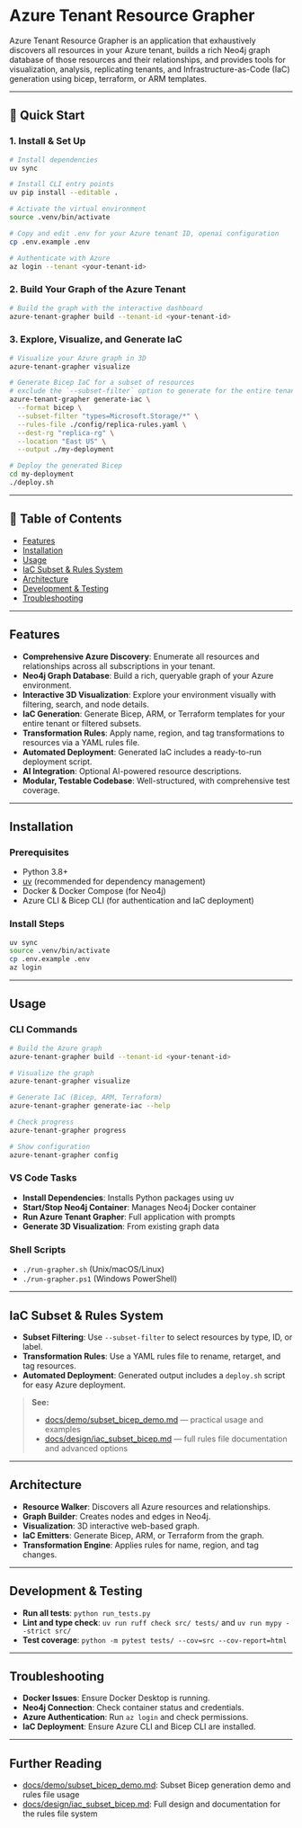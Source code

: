 # Azure Tenant Resource Grapher

Azure Tenant Resource Grapher is an application that exhaustively discovers all resources in your Azure tenant, builds a rich Neo4j graph database of those resources and their relationships, and provides tools for visualization, analysis, replicating tenants, and Infrastructure-as-Code (IaC) generation using bicep, terraform, or ARM templates.

---

## 🚀 Quick Start

### 1. Install & Set Up

```bash
# Install dependencies
uv sync

# Install CLI entry points
uv pip install --editable .

# Activate the virtual environment
source .venv/bin/activate

# Copy and edit .env for your Azure tenant ID, openai configuration
cp .env.example .env

# Authenticate with Azure
az login --tenant <your-tenant-id>
```

### 2. Build Your Graph of the Azure Tenant

```bash
# Build the graph with the interactive dashboard
azure-tenant-grapher build --tenant-id <your-tenant-id>
```

### 3. Explore, Visualize, and Generate IaC

```bash
# Visualize your Azure graph in 3D
azure-tenant-grapher visualize

# Generate Bicep IaC for a subset of resources
# exclude the `--subset-filter` option to generate for the entire tenant
azure-tenant-grapher generate-iac \
  --format bicep \
  --subset-filter "types=Microsoft.Storage/*" \
  --rules-file ./config/replica-rules.yaml \
  --dest-rg "replica-rg" \
  --location "East US" \
  --output ./my-deployment

# Deploy the generated Bicep
cd my-deployment
./deploy.sh
```

---

## 📖 Table of Contents

- [Features](#features)
- [Installation](#installation)
- [Usage](#usage)
- [IaC Subset & Rules System](#iac-subset--rules-system)
- [Architecture](#architecture)
- [Development & Testing](#development--testing)
- [Troubleshooting](#troubleshooting)

---

## Features

- **Comprehensive Azure Discovery**: Enumerate all resources and relationships across all subscriptions in your tenant.
- **Neo4j Graph Database**: Build a rich, queryable graph of your Azure environment.
- **Interactive 3D Visualization**: Explore your environment visually with filtering, search, and node details.
- **IaC Generation**: Generate Bicep, ARM, or Terraform templates for your entire tenant or filtered subsets.
- **Transformation Rules**: Apply name, region, and tag transformations to resources via a YAML rules file.
- **Automated Deployment**: Generated IaC includes a ready-to-run deployment script.
- **AI Integration**: Optional AI-powered resource descriptions.
- **Modular, Testable Codebase**: Well-structured, with comprehensive test coverage.

---

## Installation

### Prerequisites

- Python 3.8+
- [uv](https://docs.astral.sh/uv/) (recommended for dependency management)
- Docker & Docker Compose (for Neo4j)
- Azure CLI & Bicep CLI (for authentication and IaC deployment)

### Install Steps

```bash
uv sync
source .venv/bin/activate
cp .env.example .env
az login
```

---

## Usage

### CLI Commands

```bash
# Build the Azure graph
azure-tenant-grapher build --tenant-id <your-tenant-id>

# Visualize the graph
azure-tenant-grapher visualize

# Generate IaC (Bicep, ARM, Terraform)
azure-tenant-grapher generate-iac --help

# Check progress
azure-tenant-grapher progress

# Show configuration
azure-tenant-grapher config
```

### VS Code Tasks

- **Install Dependencies**: Installs Python packages using uv
- **Start/Stop Neo4j Container**: Manages Neo4j Docker container
- **Run Azure Tenant Grapher**: Full application with prompts
- **Generate 3D Visualization**: From existing graph data

### Shell Scripts

- `./run-grapher.sh` (Unix/macOS/Linux)
- `./run-grapher.ps1` (Windows PowerShell)

---

## IaC Subset & Rules System

- **Subset Filtering**: Use `--subset-filter` to select resources by type, ID, or label.
- **Transformation Rules**: Use a YAML rules file to rename, retarget, and tag resources.
- **Automated Deployment**: Generated output includes a `deploy.sh` script for easy Azure deployment.

> **See:**  
> - [docs/demo/subset_bicep_demo.md](docs/demo/subset_bicep_demo.md) — practical usage and examples  
> - [docs/design/iac_subset_bicep.md](docs/design/iac_subset_bicep.md) — full rules file documentation and advanced options

---

## Architecture

- **Resource Walker**: Discovers all Azure resources and relationships.
- **Graph Builder**: Creates nodes and edges in Neo4j.
- **Visualization**: 3D interactive web-based graph.
- **IaC Emitters**: Generate Bicep, ARM, or Terraform from the graph.
- **Transformation Engine**: Applies rules for name, region, and tag changes.

---

## Development & Testing

- **Run all tests**: `python run_tests.py`
- **Lint and type check**: `uv run ruff check src/ tests/` and `uv run mypy --strict src/`
- **Test coverage**: `python -m pytest tests/ --cov=src --cov-report=html`

---

## Troubleshooting

- **Docker Issues**: Ensure Docker Desktop is running.
- **Neo4j Connection**: Check container status and credentials.
- **Azure Authentication**: Run `az login` and check permissions.
- **IaC Deployment**: Ensure Azure CLI and Bicep CLI are installed.

---

## Further Reading

- [docs/demo/subset_bicep_demo.md](docs/demo/subset_bicep_demo.md): Subset Bicep generation demo and rules file usage
- [docs/design/iac_subset_bicep.md](docs/design/iac_subset_bicep.md): Full design and documentation for the rules file system
